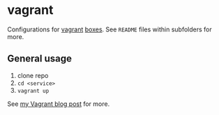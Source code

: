 vagrant
=======

Configurations for [vagrant](https://docs.vagrantup.com/v2/) [boxes](https://atlas.hashicorp.com/boxes/search). See `README` files within subfolders for more.

General usage
-------------

1. clone repo
2. `cd <service>`
3. `vagrant up`

See [my Vagrant blog post](https://github.com/jreisinger/blog/blob/master/posts/vagrant.md) for more.

